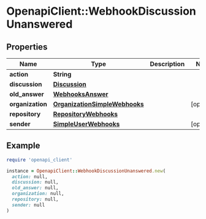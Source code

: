 # OpenapiClient::WebhookDiscussionUnanswered

## Properties

| Name | Type | Description | Notes |
| ---- | ---- | ----------- | ----- |
| **action** | **String** |  |  |
| **discussion** | [**Discussion**](Discussion.md) |  |  |
| **old_answer** | [**WebhooksAnswer**](WebhooksAnswer.md) |  |  |
| **organization** | [**OrganizationSimpleWebhooks**](OrganizationSimpleWebhooks.md) |  | [optional] |
| **repository** | [**RepositoryWebhooks**](RepositoryWebhooks.md) |  |  |
| **sender** | [**SimpleUserWebhooks**](SimpleUserWebhooks.md) |  | [optional] |

## Example

```ruby
require 'openapi_client'

instance = OpenapiClient::WebhookDiscussionUnanswered.new(
  action: null,
  discussion: null,
  old_answer: null,
  organization: null,
  repository: null,
  sender: null
)
```

